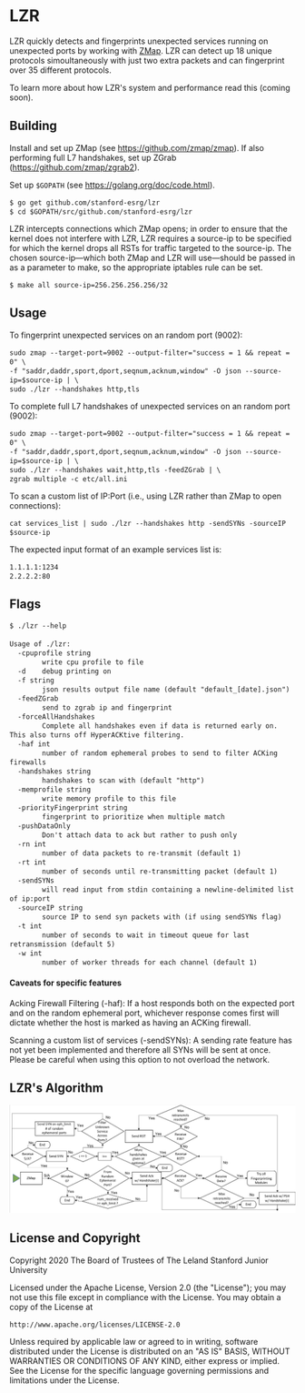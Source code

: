 LZR
=========

LZR quickly detects and fingerprints unexpected services running on unexpected ports by working with [ZMap](https://github.com/zmap/zmap). LZR can detect up 18 unique protocols simoultaneously with just two extra packets and can fingerprint over 35 different protocols. 

To learn more about how LZR's system and performance read this (coming soon).

## Building

Install and set up ZMap (see https://github.com/zmap/zmap). If also performing full L7 handshakes, set up ZGrab (https://github.com/zmap/zgrab2).

Set up `$GOPATH` (see https://golang.org/doc/code.html).
```
$ go get github.com/stanford-esrg/lzr
$ cd $GOPATH/src/github.com/stanford-esrg/lzr
```

LZR intercepts connections which ZMap opens; in order to ensure that the kernel does not interfere with LZR, LZR requires a source-ip to be specified for which the kernel drops all RSTs for traffic targeted to the source-ip. The chosen source-ip&mdash;which both ZMap and LZR will use&mdash;should be passed in as a parameter to make, so the appropriate iptables rule can be set.
```
$ make all source-ip=256.256.256.256/32
```

## Usage

To fingerprint unexpected services on an random port (9002):

```
sudo zmap --target-port=9002 --output-filter="success = 1 && repeat = 0" \
-f "saddr,daddr,sport,dport,seqnum,acknum,window" -O json --source-ip=$source-ip | \
sudo ./lzr --handshakes http,tls
```

To complete full L7 handshakes of unexpected services on an random port (9002):

```
sudo zmap --target-port=9002 --output-filter="success = 1 && repeat = 0" \
-f "saddr,daddr,sport,dport,seqnum,acknum,window" -O json --source-ip=$source-ip | \
sudo ./lzr --handshakes wait,http,tls -feedZGrab | \
zgrab multiple -c etc/all.ini 
```

To scan a custom list of IP:Port (i.e., using LZR rather than ZMap to open connections):

```
cat services_list | sudo ./lzr --handshakes http -sendSYNs -sourceIP $source-ip 
```

The expected input format of an example services list is:
```
1.1.1.1:1234
2.2.2.2:80
```


## Flags
```
$ ./lzr --help

Usage of ./lzr:
  -cpuprofile string
    	write cpu profile to file
  -d	debug printing on
  -f string
    	json results output file name (default "default_[date].json")
  -feedZGrab
    	send to zgrab ip and fingerprint
  -forceAllHandshakes
    	Complete all handshakes even if data is returned early on. This also turns off HyperACKtive filtering.
  -haf int
    	number of random ephemeral probes to send to filter ACKing firewalls
  -handshakes string
    	handshakes to scan with (default "http")
  -memprofile string
    	write memory profile to this file
  -priorityFingerprint string
    	fingerprint to prioritize when multiple match
  -pushDataOnly
    	Don't attach data to ack but rather to push only
  -rn int
    	number of data packets to re-transmit (default 1)
  -rt int
    	number of seconds until re-transmitting packet (default 1)
  -sendSYNs
    	will read input from stdin containing a newline-delimited list of ip:port
  -sourceIP string
    	source IP to send syn packets with (if using sendSYNs flag)
  -t int
    	number of seconds to wait in timeout queue for last retransmission (default 5)
  -w int
    	number of worker threads for each channel (default 1)
```

#### Caveats for specific features
Acking Firewall Filtering (-haf): If a host responds both on the expected port and on the random ephemeral port, whichever response comes first will dictate whether the host is marked as having an ACKing firewall. 

Scanning a custom list of services (-sendSYNs): A sending rate feature has not yet been implemented and therefore all SYNs will be sent at once. Please be careful when using this option to not overload the network. 

## LZR's Algorithm

![](etc/LZRFlow.png)

## License and Copyright

Copyright 2020 The Board of Trustees of The Leland Stanford Junior University

Licensed under the Apache License, Version 2.0 (the "License");
you may not use this file except in compliance with the License.
You may obtain a copy of the License at

    http://www.apache.org/licenses/LICENSE-2.0

Unless required by applicable law or agreed to in writing, software
distributed under the License is distributed on an "AS IS" BASIS,
WITHOUT WARRANTIES OR CONDITIONS OF ANY KIND, either express or implied.
See the License for the specific language governing permissions and
limitations under the License.
